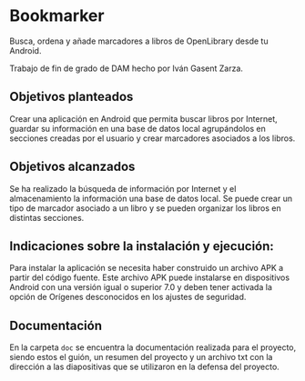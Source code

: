 # Bookmarker
Busca, ordena y añade marcadores a libros de OpenLibrary desde tu Android.

Trabajo de fin de grado de DAM hecho por Iván Gasent Zarza. 

## Objetivos planteados
Crear una aplicación en Android que permita buscar libros por Internet, guardar su información
en una base de datos local agrupándolos en secciones creadas por el usuario y crear marcadores 
asociados a los libros. 

## Objetivos alcanzados
Se ha realizado la búsqueda de información por Internet y el almacenamiento la información
una base de datos local. Se puede crear un tipo de marcador asociado a un libro y se pueden organizar 
los libros en distintas secciones.

## Indicaciones sobre la instalación y ejecución: 
Para instalar la aplicación se necesita haber construido un archivo APK a partir del código
fuente. Este archivo APK puede instalarse en dispositivos Android con una versión igual o superior 
7.0 y deben tener activada la opción de Orígenes desconocidos en los ajustes de seguridad.

## Documentación
En la carpeta `doc` se encuentra la documentación realizada para el proyecto, siendo estos el guión, un resumen del proyecto y un archivo txt con la dirección a las diapositivas que se utilizaron en la defensa del proyecto.
